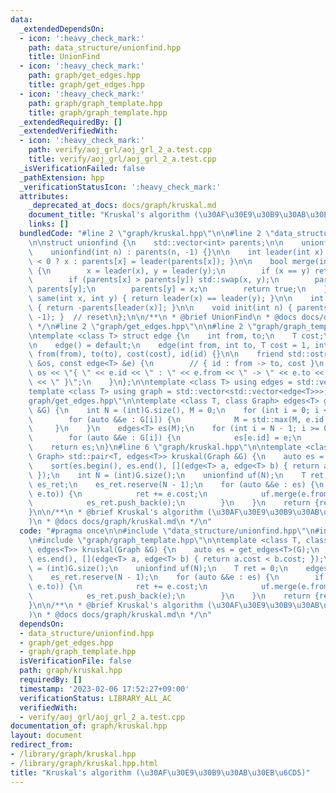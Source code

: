 ```yaml
---
data:
  _extendedDependsOn:
  - icon: ':heavy_check_mark:'
    path: data_structure/unionfind.hpp
    title: UnionFind
  - icon: ':heavy_check_mark:'
    path: graph/get_edges.hpp
    title: graph/get_edges.hpp
  - icon: ':heavy_check_mark:'
    path: graph/graph_template.hpp
    title: graph/graph_template.hpp
  _extendedRequiredBy: []
  _extendedVerifiedWith:
  - icon: ':heavy_check_mark:'
    path: verify/aoj_grl/aoj_grl_2_a.test.cpp
    title: verify/aoj_grl/aoj_grl_2_a.test.cpp
  _isVerificationFailed: false
  _pathExtension: hpp
  _verificationStatusIcon: ':heavy_check_mark:'
  attributes:
    _deprecated_at_docs: docs/graph/kruskal.md
    document_title: "Kruskal's algorithm (\u30AF\u30E9\u30B9\u30AB\u30EB\u6CD5)"
    links: []
  bundledCode: "#line 2 \"graph/kruskal.hpp\"\n\n#line 2 \"data_structure/unionfind.hpp\"\
    \n\nstruct unionfind {\n    std::vector<int> parents;\n\n    unionfind() {}\n\
    \    unionfind(int n) : parents(n, -1) {}\n\n    int leader(int x) { return parents[x]\
    \ < 0 ? x : parents[x] = leader(parents[x]); }\n\n    bool merge(int x, int y)\
    \ {\n        x = leader(x), y = leader(y);\n        if (x == y) return false;\n\
    \        if (parents[x] > parents[y]) std::swap(x, y);\n        parents[x] +=\
    \ parents[y];\n        parents[y] = x;\n        return true;\n    }\n\n    bool\
    \ same(int x, int y) { return leader(x) == leader(y); }\n\n    int size(int x)\
    \ { return -parents[leader(x)]; }\n\n    void init(int n) { parents.assign(n,\
    \ -1); }  // reset\n};\n\n/**\n * @brief UnionFind\n * @docs docs/data_structure/unionfind.md\n\
    \ */\n#line 2 \"graph/get_edges.hpp\"\n\n#line 2 \"graph/graph_template.hpp\"\n\
    \ntemplate <class T> struct edge {\n    int from, to;\n    T cost;\n    int id;\n\
    \n    edge() = default;\n    edge(int from, int to, T cost = 1, int id = -1) :\
    \ from(from), to(to), cost(cost), id(id) {}\n\n    friend std::ostream &operator<<(std::ostream\
    \ &os, const edge<T> &e) {\n        // { id : from -> to, cost }\n        return\
    \ os << \"{ \" << e.id << \" : \" << e.from << \" -> \" << e.to << \", \" << e.cost\
    \ << \" }\";\n    }\n};\n\ntemplate <class T> using edges = std::vector<edge<T>>;\n\
    template <class T> using graph = std::vector<std::vector<edge<T>>>;\n#line 4 \"\
    graph/get_edges.hpp\"\n\ntemplate <class T, class Graph> edges<T> get_edges(Graph\
    \ &G) {\n    int N = (int)G.size(), M = 0;\n    for (int i = 0; i < N; i++) {\n\
    \        for (auto &&e : G[i]) {\n            M = std::max(M, e.id + 1);\n   \
    \     }\n    }\n    edges<T> es(M);\n    for (int i = N - 1; i >= 0; i--) {\n\
    \        for (auto &&e : G[i]) {\n            es[e.id] = e;\n        }\n    }\n\
    \    return es;\n}\n#line 6 \"graph/kruskal.hpp\"\n\ntemplate <class T, class\
    \ Graph> std::pair<T, edges<T>> kruskal(Graph &G) {\n    auto es = get_edges<T>(G);\n\
    \    sort(es.begin(), es.end(), [](edge<T> a, edge<T> b) { return a.cost < b.cost;\
    \ });\n    int N = (int)G.size();\n    unionfind uf(N);\n    T ret = 0;\n    edges<T>\
    \ es_ret;\n    es_ret.reserve(N - 1);\n    for (auto &&e : es) {\n        if (!uf.same(e.from,\
    \ e.to)) {\n            ret += e.cost;\n            uf.merge(e.from, e.to);\n\
    \            es_ret.push_back(e);\n        }\n    }\n    return {ret, es_ret};\n\
    }\n\n/**\n * @brief Kruskal's algorithm (\u30AF\u30E9\u30B9\u30AB\u30EB\u6CD5\
    )\n * @docs docs/graph/kruskal.md\n */\n"
  code: "#pragma once\n\n#include \"data_structure/unionfind.hpp\"\n#include \"graph/get_edges.hpp\"\
    \n#include \"graph/graph_template.hpp\"\n\ntemplate <class T, class Graph> std::pair<T,\
    \ edges<T>> kruskal(Graph &G) {\n    auto es = get_edges<T>(G);\n    sort(es.begin(),\
    \ es.end(), [](edge<T> a, edge<T> b) { return a.cost < b.cost; });\n    int N\
    \ = (int)G.size();\n    unionfind uf(N);\n    T ret = 0;\n    edges<T> es_ret;\n\
    \    es_ret.reserve(N - 1);\n    for (auto &&e : es) {\n        if (!uf.same(e.from,\
    \ e.to)) {\n            ret += e.cost;\n            uf.merge(e.from, e.to);\n\
    \            es_ret.push_back(e);\n        }\n    }\n    return {ret, es_ret};\n\
    }\n\n/**\n * @brief Kruskal's algorithm (\u30AF\u30E9\u30B9\u30AB\u30EB\u6CD5\
    )\n * @docs docs/graph/kruskal.md\n */\n"
  dependsOn:
  - data_structure/unionfind.hpp
  - graph/get_edges.hpp
  - graph/graph_template.hpp
  isVerificationFile: false
  path: graph/kruskal.hpp
  requiredBy: []
  timestamp: '2023-02-06 17:52:27+09:00'
  verificationStatus: LIBRARY_ALL_AC
  verifiedWith:
  - verify/aoj_grl/aoj_grl_2_a.test.cpp
documentation_of: graph/kruskal.hpp
layout: document
redirect_from:
- /library/graph/kruskal.hpp
- /library/graph/kruskal.hpp.html
title: "Kruskal's algorithm (\u30AF\u30E9\u30B9\u30AB\u30EB\u6CD5)"
---
```

